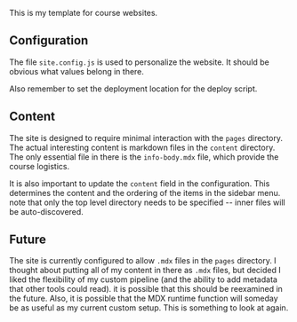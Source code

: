 This is my template for course websites.

## Configuration

The file `site.config.js` is used to personalize the website. It should be obvious what values belong in there.

Also remember to set the deployment location for the deploy script.

## Content

The site is designed to require minimal interaction with the `pages` directory. The actual interesting content is markdown files in the `content` directory. The only essential file in there is the `info-body.mdx` file, which provide the course logistics.

It is also important to update the `content` field in the configuration. This determines the content and the ordering of the items in the sidebar menu. note that only the top level directory needs to be specified -- inner files will be auto-discovered.

## Future

The site is currently configured to allow `.mdx` files in the `pages` directory. I thought about putting all of my content in there as `.mdx` files, but decided I liked the flexibility of my custom pipeline (and the ability to add metadata that other tools could read). it is possible that this should be reexamined in the future. Also, it is possible that the MDX runtime function will someday be as useful as my current custom setup. This is something to look at again.
